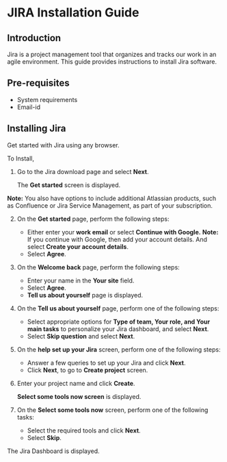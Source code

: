 # JIRA Installation Guide
## Introduction
Jira is a project management tool that organizes and tracks our work in an agile environment. This guide provides instructions to install Jira software.
## Pre-requisites
- System requirements
- Email-id

## Installing Jira
Get started with Jira using any browser.

To Install,
1. Go to the Jira download page and select **Next**. 
   
   The **Get started** screen is displayed.

**Note:** You also have options to include additional Atlassian products, such as Confluence or Jira Service Management, as part of your subscription.

2. On the **Get started** page, perform the following steps:
    * Either enter your **work email** or select **Continue with Google.**
**Note:** If you continue with Google, then add your account details. And select **Create your account details**.
    * Select **Agree**.

1. On the **Welcome back** page, perform the following steps:
    * Enter your name in the **Your site** field.
    * Select **Agree**.
    * **Tell us about	yourself** page is displayed.

2. On the **Tell us about yourself** page, perform one of the following steps:
    * Select appropriate options for **Type of team, Your role, and Your main tasks** to personalize your Jira dashboard, and select **Next**.
    * Select **Skip question** and select **Next**.

3. On the **help set up your Jira** screen, perform one of the following steps:
    * Answer a few queries to set up your Jira and click **Next**.
    * Click **Next**, to go to **Create project** screen.

4. Enter your project name and click **Create**. 
  
   **Select some tools now screen** is displayed.

5. On the **Select some tools now** screen, perform one of the following tasks:
    * Select the required tools and click **Next**.
    * Select **Skip**.

The Jira Dashboard is displayed.

